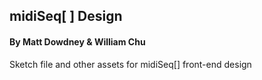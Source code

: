 ## midiSeq[ ] Design

#### By Matt Dowdney & William Chu

Sketch file and other assets for midiSeq[] front-end design
